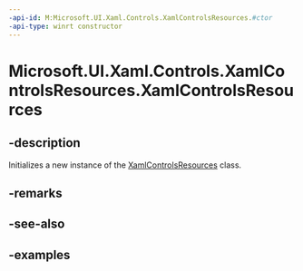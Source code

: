 ```yaml
---
-api-id: M:Microsoft.UI.Xaml.Controls.XamlControlsResources.#ctor
-api-type: winrt constructor
---
```


<!-- Method syntax.
public XamlControlsResources.XamlControlsResources()
-->

# Microsoft.UI.Xaml.Controls.XamlControlsResources.XamlControlsResources

## -description

Initializes a new instance of the [XamlControlsResources](xamlcontrolsresources.md) class.

## -remarks

## -see-also

## -examples

